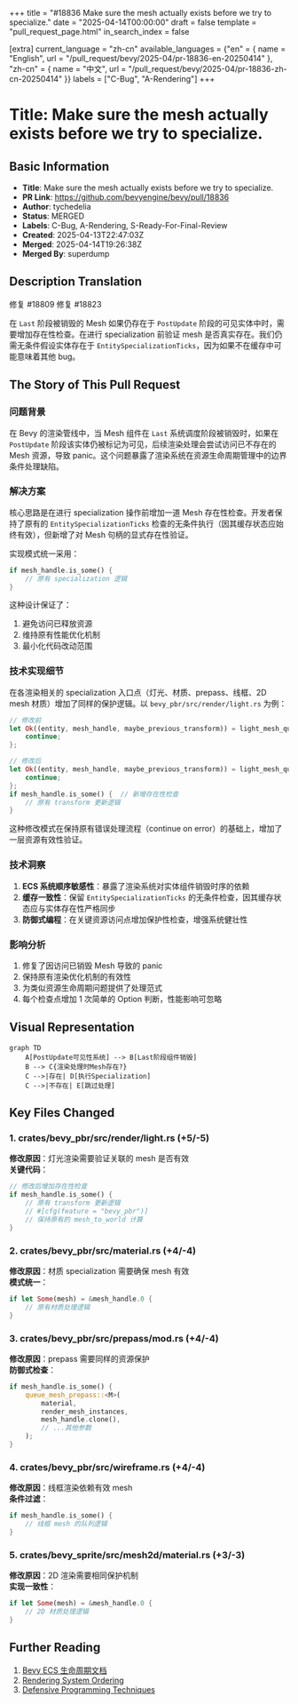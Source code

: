 +++
title = "#18836 Make sure the mesh actually exists before we try to specialize."
date = "2025-04-14T00:00:00"
draft = false
template = "pull_request_page.html"
in_search_index = false

[extra]
current_language = "zh-cn"
available_languages = {"en" = { name = "English", url = "/pull_request/bevy/2025-04/pr-18836-en-20250414" }, "zh-cn" = { name = "中文", url = "/pull_request/bevy/2025-04/pr-18836-zh-cn-20250414" }}
labels = ["C-Bug", "A-Rendering"]
+++

# Title: Make sure the mesh actually exists before we try to specialize.

## Basic Information
- **Title**: Make sure the mesh actually exists before we try to specialize.
- **PR Link**: https://github.com/bevyengine/bevy/pull/18836
- **Author**: tychedelia
- **Status**: MERGED
- **Labels**: C-Bug, A-Rendering, S-Ready-For-Final-Review
- **Created**: 2025-04-13T22:47:03Z
- **Merged**: 2025-04-14T19:26:38Z
- **Merged By**: superdump

## Description Translation
修复 #18809
修复 #18823

在 `Last` 阶段被销毁的 Mesh 如果仍存在于 `PostUpdate` 阶段的可见实体中时，需要增加存在性检查。在进行 specialization 前验证 mesh 是否真实存在。我们仍需无条件假设实体存在于 `EntitySpecializationTicks`，因为如果不在缓存中可能意味着其他 bug。

## The Story of This Pull Request

### 问题背景
在 Bevy 的渲染管线中，当 Mesh 组件在 `Last` 系统调度阶段被销毁时，如果在 `PostUpdate` 阶段该实体仍被标记为可见，后续渲染处理会尝试访问已不存在的 Mesh 资源，导致 panic。这个问题暴露了渲染系统在资源生命周期管理中的边界条件处理缺陷。

### 解决方案
核心思路是在进行 specialization 操作前增加一道 Mesh 存在性检查。开发者保持了原有的 `EntitySpecializationTicks` 检查的无条件执行（因其缓存状态应始终有效），但新增了对 Mesh 句柄的显式存在性验证。

实现模式统一采用：
```rust
if mesh_handle.is_some() {
    // 原有 specialization 逻辑
}
```
这种设计保证了：
1. 避免访问已释放资源
2. 维持原有性能优化机制
3. 最小化代码改动范围

### 技术实现细节
在各渲染相关的 specialization 入口点（灯光、材质、prepass、线框、2D mesh 材质）增加了同样的保护逻辑。以 `bevy_pbr/src/render/light.rs` 为例：

```rust
// 修改前
let Ok((entity, mesh_handle, maybe_previous_transform)) = light_mesh_query.get(entity) else {
    continue;
};

// 修改后
let Ok((entity, mesh_handle, maybe_previous_transform)) = light_mesh_query.get(entity) else {
    continue;
};
if mesh_handle.is_some() {  // 新增存在性检查
    // 原有 transform 更新逻辑
}
```
这种修改模式在保持原有错误处理流程（continue on error）的基础上，增加了一层资源有效性验证。

### 技术洞察
1. **ECS 系统顺序敏感性**：暴露了渲染系统对实体组件销毁时序的依赖
2. **缓存一致性**：保留 `EntitySpecializationTicks` 的无条件检查，因其缓存状态应与实体存在性严格同步
3. **防御式编程**：在关键资源访问点增加保护性检查，增强系统健壮性

### 影响分析
1. 修复了因访问已销毁 Mesh 导致的 panic
2. 保持原有渲染优化机制的有效性
3. 为类似资源生命周期问题提供了处理范式
4. 每个检查点增加 1 次简单的 Option 判断，性能影响可忽略

## Visual Representation

```mermaid
graph TD
    A[PostUpdate可见性系统] --> B[Last阶段组件销毁]
    B --> C{渲染处理时Mesh存在?}
    C -->|存在| D[执行Specialization]
    C -->|不存在| E[跳过处理]
```

## Key Files Changed

### 1. crates/bevy_pbr/src/render/light.rs (+5/-5)
**修改原因**：灯光渲染需要验证关联的 mesh 是否有效  
**关键代码**：
```rust
// 修改后增加存在性检查
if mesh_handle.is_some() {
    // 原有 transform 更新逻辑
    // #[cfg(feature = "bevy_pbr")]
    // 保持原有的 mesh_to_world 计算
}
```

### 2. crates/bevy_pbr/src/material.rs (+4/-4)
**修改原因**：材质 specialization 需要确保 mesh 有效  
**模式统一**：
```rust
if let Some(mesh) = &mesh_handle.0 {
    // 原有材质处理逻辑
}
```

### 3. crates/bevy_pbr/src/prepass/mod.rs (+4/-4)
**修改原因**：prepass 需要同样的资源保护  
**防御式检查**：
```rust
if mesh_handle.is_some() {
    queue_mesh_prepass::<M>(
        material,
        render_mesh_instances,
        mesh_handle.clone(), 
        // ...其他参数
    );
}
```

### 4. crates/bevy_pbr/src/wireframe.rs (+4/-4)
**修改原因**：线框渲染依赖有效 mesh  
**条件过滤**：
```rust
if mesh_handle.is_some() {
    // 线框 mesh 的队列逻辑
}
```

### 5. crates/bevy_sprite/src/mesh2d/material.rs (+3/-3)
**修改原因**：2D 渲染需要相同保护机制  
**实现一致性**：
```rust
if let Some(mesh) = &mesh_handle.0 {
    // 2D 材质处理逻辑
}
```

## Further Reading
1. [Bevy ECS 生命周期文档](https://bevyengine.org/learn/book/ecs/)
2. [Rendering System Ordering](https://bevyengine.org/learn/book/rendering/pipelines/#system-ordering)
3. [Defensive Programming Techniques](https://en.wikipedia.org/wiki/Defensive_programming)